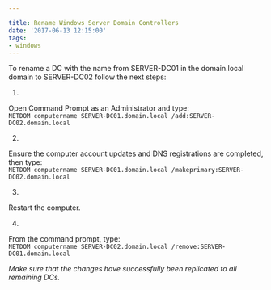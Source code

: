 ```yaml
---

title: Rename Windows Server Domain Controllers
date: '2017-06-13 12:15:00'
tags:
- windows
---
```


To rename a DC with the name from SERVER-DC01 in the domain.local domain to SERVER-DC02 follow the next steps:

1. 

Open Command Prompt as an Administrator and type:  
`NETDOM computername SERVER-DC01.domain.local /add:SERVER-DC02.domain.local`

2. 

Ensure the computer account updates and DNS registrations are completed, then type:  
`NETDOM computername SERVER-DC01.domain.local /makeprimary:SERVER-DC02.domain.local`

3. 

Restart the computer.

4. 

From the command prompt, type:  
`NETDOM computername SERVER-DC02.domain.local /remove:SERVER-DC01.domain.local`

_Make sure that the changes have successfully been replicated to all remaining DCs._

<!--kg-card-end: markdown-->